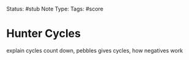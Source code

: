 Status: #stub
Note Type: 
Tags: #score
# Hunter Cycles
explain cycles count down, pebbles gives cycles, how negatives work